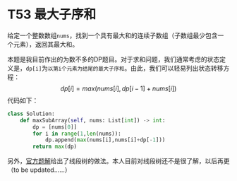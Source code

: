 # T53 最大子序和

给定一个整数数组`nums`，找到一个具有最大和的连续子数组（子数组最少包含一个元素），返回其最大和。

本题是我目前作出的为数不多的DP题目。对于求和问题，我们通常考虑的状态定义是，`dp[i]`为`以第i个元素为结尾的最大子序和`。由此，我们可以轻易列出状态转移方程：
$$
dp[i]=max(nums[i],dp[i-1]+nums[i])
$$
代码如下：

```python
class Solution:
    def maxSubArray(self, nums: List[int]) -> int:
        dp = [nums[0]]
        for i in range(1,len(nums)):
            dp.append(max(nums[i],nums[i]+dp[-1]))
        return max(dp)
```

另外，[官方题解](https://leetcode-cn.com/problems/maximum-subarray/solution/zui-da-zi-xu-he-by-leetcode-solution/)给出了线段树的做法。本人目前对线段树还不是很了解，以后再更（to be updated......）